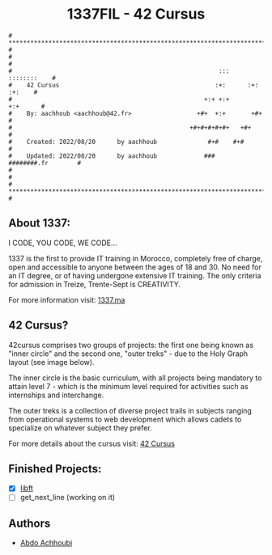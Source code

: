 <h1 align="center">1337FIL - 42 Cursus</h1>

```
# **************************************************************************** #
#                                                                              #
#                                                         :::      ::::::::    #
#    42 Cursus                                           :+:      :+:    :+:    #
#                                                     +:+ +:+         +:+      #
#    By: aachhoub <aachhoub@42.fr>                  +#+  +:+       +#+         #
#                                                 +#+#+#+#+#+   +#+            #
#    Created: 2022/08/20      by aachhoub              #+#    #+#              #
#    Updated: 2022/08/20      by aachhoub             ###   ########.fr        #
#                                                                              #
# **************************************************************************** #
```

## About 1337:

I CODE, YOU CODE, WE CODE…

1337 is the first to provide IT training in Morocco, completely free of charge, open and accessible to anyone between the ages of 18 and 30. No need for an IT degree, or of having undergone extensive IT training. The only criteria for admission in Treize, Trente-Sept is CREATIVITY.

For more information visit: [1337.ma](https://1337.ma/en/)

## 42 Cursus?

42cursus comprises two groups of projects: the first one being known as "inner circle" and the second one, "outer treks" - due to the Holy Graph layout (see image below).

The inner circle is the basic curriculum, with all projects being mandatory to attain level 7 - which is the minimum level required for activities such as internships and interchange.

The outer treks is a collection of diverse project trails in subjects ranging from operational systems to web development which allows cadets to specialize on whatever subject they prefer.

For more details about the cursus visit: [42 Cursus](https://github.com/achrafelkhnissi/1337/blob/master/42curses/README.md)

## Finished Projects:

- [x]	[libft](https://github.com/abdoachhoubi/libft)
- [ ]	get_next_line (working on it)

## Authors

- [Abdo Achhoubi](https://github.com/abdoachhoubi/abdoachhoubi/README.md)
